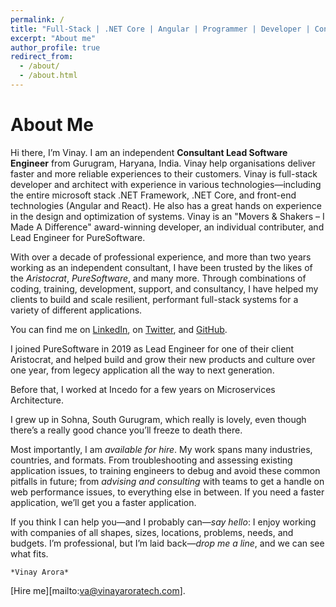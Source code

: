 ```yaml
---
permalink: /
title: "Full-Stack | .NET Core | Angular | Programmer | Developer | Consultant | Freelancer"
excerpt: "About me"
author_profile: true
redirect_from: 
  - /about/
  - /about.html
---
```


About Me
======
Hi there, I’m Vinay. I am an independent **Consultant Lead Software Engineer** from Gurugram, Haryana, India. Vinay help organisations deliver faster and more reliable experiences to their customers. Vinay is full-stack developer and architect with experience in various technologies—including the entire microsoft stack .NET Framework, .NET Core, and front-end technologies (Angular and React). He also has a great hands on experience in the design and optimization of systems. Vinay is an "Movers & Shakers – I Made A Difference" award-winning developer, an individual contributer, and Lead Engineer for PureSoftware.

With over a decade of professional experience, and more than two years working as an independent consultant, I have been trusted by the likes of the *Aristocrat*, *PureSoftware*, and many more. Through combinations of coding, training, development, support, and consultancy, I have helped my clients to build and scale resilient, performant full-stack systems for a variety of different applications.

You can find me on [LinkedIn](https://www.linkedin.com/in/vinuarora/), on [Twitter](https://twitter.com/vinaroar), and [GitHub](https://github.com/vinaykarora).

I joined PureSoftware in 2019 as Lead Engineer for one of their client Aristocrat, and helped build and grow their new products and culture over one year, from legecy application all the way to next generation.

Before that, I worked at Incedo for a few years on Microservices Architecture.

I grew up in Sohna, South Gurugram, which really is lovely, even though there’s a really good chance you’ll freeze to death there.

Most importantly, I am *available for hire*. My work spans many industries, countries, and formats. From troubleshooting and assessing existing application issues, to training engineers to debug and avoid these common pitfalls in future; from *advising and consulting* with teams to get a handle on web performance issues, to everything else in between. If you need a faster application, we’ll get you a faster application.

If you think I can help you—and I probably can—*say hello*: I enjoy working with companies of all shapes, sizes, locations, problems, needs, and budgets. I’m professional, but I’m laid back—*drop me a line*, and we can see what fits.

```
*Vinay Arora*
```

[Hire me][mailto:va@vinayaroratech.com].
